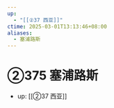```yaml
---
up:
  - "[[②37 西亚]]"
ctime: 2025-03-01T13:13:46+08:00
aliases:
  - 塞浦路斯
---
```


# ②375 塞浦路斯

- up: [[②37 西亚]]
